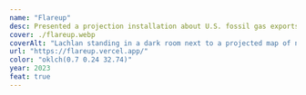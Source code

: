 ```yaml
---
name: "Flareup"
desc: Presented a projection installation about U.S. fossil gas exports to Europe at St. Agnes gallery, Berlin.
cover: ./flareup.webp
coverAlt: "Lachlan standing in a dark room next to a projected map of natural gas export terminals"
url: "https://flareup.vercel.app/"
color: "oklch(0.7 0.24 32.74)"
year: 2023
feat: true
---
```

